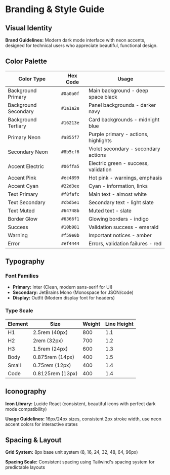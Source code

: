 # Branding & Style Guide

## Visual Identity

**Brand Guidelines:** Modern dark mode interface with neon accents, designed for technical users who appreciate beautiful, functional design.

## Color Palette

| Color Type | Hex Code | Usage |
|------------|----------|--------|
| Background Primary | `#0a0a0f` | Main background - deep space black |
| Background Secondary | `#1a1a2e` | Panel backgrounds - darker navy |
| Background Tertiary | `#16213e` | Card backgrounds - midnight blue |
| Primary Neon | `#a855f7` | Purple primary - actions, highlights |
| Secondary Neon | `#8b5cf6` | Violet secondary - secondary actions |
| Accent Electric | `#06ffa5` | Electric green - success, validation |
| Accent Pink | `#ec4899` | Hot pink - warnings, emphasis |
| Accent Cyan | `#22d3ee` | Cyan - information, links |
| Text Primary | `#f8fafc` | Main text - almost white |
| Text Secondary | `#cbd5e1` | Secondary text - light slate |
| Text Muted | `#64748b` | Muted text - slate |
| Border Glow | `#6366f1` | Glowing borders - indigo |
| Success | `#10b981` | Validation success - emerald |
| Warning | `#f59e0b` | Important notices - amber |
| Error | `#ef4444` | Errors, validation failures - red |

## Typography

### Font Families
- **Primary:** Inter (Clean, modern sans-serif for UI)
- **Secondary:** JetBrains Mono (Monospace for JSON/code)
- **Display:** Outfit (Modern display font for headers)

### Type Scale

| Element | Size | Weight | Line Height |
|---------|------|---------|-------------|
| H1 | 2.5rem (40px) | 800 | 1.1 |
| H2 | 2rem (32px) | 700 | 1.2 |
| H3 | 1.5rem (24px) | 600 | 1.3 |
| Body | 0.875rem (14px) | 400 | 1.5 |
| Small | 0.75rem (12px) | 400 | 1.4 |
| Code | 0.8125rem (13px) | 400 | 1.4 |

## Iconography

**Icon Library:** Lucide React (consistent, beautiful icons with perfect dark mode compatibility)

**Usage Guidelines:** 16px/24px sizes, consistent 2px stroke width, use neon accent colors for interactive states

## Spacing & Layout

**Grid System:** 8px base unit system (8, 16, 24, 32, 48, 64, 96px)

**Spacing Scale:** Consistent spacing using Tailwind's spacing system for predictable layouts
